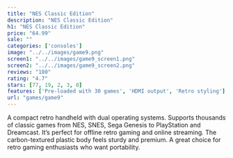 ```yaml
---
title: "NES Classic Edition"
description: "NES Classic Edition"
h1: "NES Classic Edition"
price: "64.99"
sale: ""
categories: ['consoles']
image: "../../images/game9.png"
screen1: "../../images/game9_screen1.png"
screen2: "../../images/game9_screen2.png"
reviews: "180"
rating: "4.7"
stars: [77, 19, 2, 3, 0]
features: ['Pre-loaded with 30 games', 'HDMI output', 'Retro styling']
url: "games/game9"
---
```

A compact retro handheld with dual operating systems. Supports thousands of classic games from NES, SNES, Sega Genesis to PlayStation and Dreamcast. It’s perfect for offline retro gaming and online streaming. The carbon-textured plastic body feels sturdy and premium. A great choice for retro gaming enthusiasts who want portability.